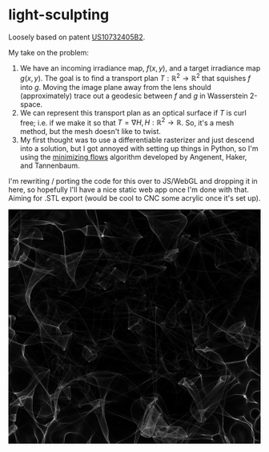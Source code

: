 # light-sculpting
Loosely based on patent [US10732405B2](https://patents.google.com/patent/US10732405B2/en).

My take on the problem:
1. We have an incoming irradiance map, $f(x, y)$, and a target irradiance map $g(x, y)$. The goal is to find a transport plan $T:\mathbb{R}^2\rightarrow\mathbb{R}^2$ that squishes $f$ into $g$. Moving the image plane away from the lens should (approximately) trace out a geodesic between $f$ and $g$ in Wasserstein 2-space.
2. We can represent this transport plan as an optical surface if $T$ is curl free; i.e. if we make it so that $T=\nabla H, H:\mathbb{R}^2\rightarrow\mathbb{R}$. So, it's a mesh method, but the mesh doesn't like to twist.
3. My first thought was to use a differentiable rasterizer and just descend into a solution, but I got annoyed with setting up things in Python, so I'm using the [minimizing flows](https://people.math.wisc.edu/~angenent/preprints/mkk.pdf) algorithm developed by Angenent, Haker, and Tannenbaum.

I'm rewriting / porting the code for this over to JS/WebGL and dropping it in here, so hopefully I'll have a nice static web app once I'm done with that. Aiming for .STL export (would be cool to CNC some acrylic once it's set up).

![caustic test](caustics_test.png)
